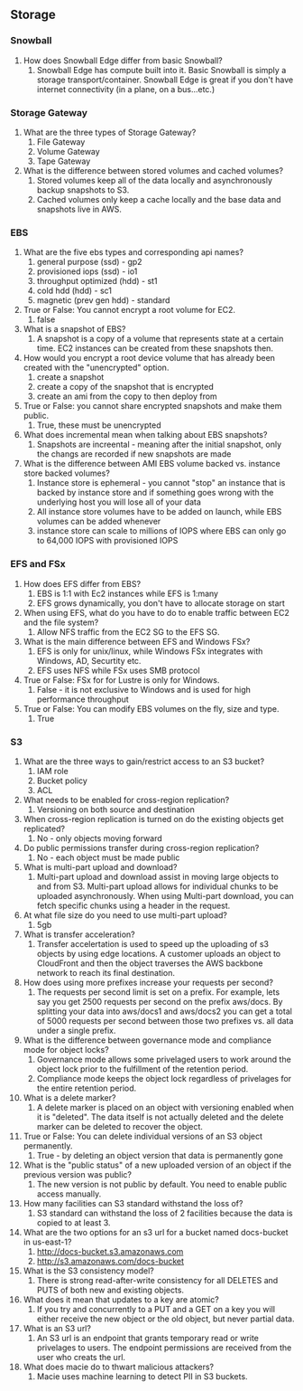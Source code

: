 ## Storage

### Snowball
1. How does Snowball Edge differ from basic Snowball?
    1. Snowball Edge has compute built into it. Basic Snowball is simply a storage transport/container. Snowball Edge is great if you don't have internet connectivity (in a plane, on a bus...etc.)

### Storage Gateway
1. What are the three types of Storage Gateway?
    1. File Gateway
    2. Volume Gateway
    3. Tape Gateway
2. What is the difference between stored volumes and cached volumes?
    1. Stored volumes keep all of the data locally and asynchronously backup snapshots to S3.
    2. Cached volumes only keep a cache locally and the base data and snapshots live in AWS.

### EBS
1. What are the five ebs types and corresponding api names?
    1. general purpose (ssd) - gp2
    2. provisioned iops (ssd) - io1
    3. throughput optimized (hdd) - st1
    4. cold hdd (hdd) - sc1
    5. magnetic (prev gen hdd) - standard
2. True or False: You cannot encrypt a root volume for EC2.
    1. false
3. What is a snapshot of EBS?
    1. A snapshot is a copy of a volume that represents state at a certain time. EC2 instances can be created from these snapshots then.
4. How would you encrypt a root device volume that has already been created with the "unencrypted" option.
    1. create a snapshot
    2. create a copy of the snapshot that is encrypted
    3. create an ami from the copy to then deploy from
5. True or False: you cannot share encrypted snapshots and make them public.
    1. True, these must be unencrypted
6. What does incremental mean when talking about EBS snapshots?
    1. Snapshots are increental - meaning after the initial snapshot, only the changs are recorded if new snapshots are made
7. What is the difference between AMI EBS volume backed vs. instance store backed volumes?
    1. Instance store is ephemeral - you cannot "stop" an instance that is backed by instance store and if something goes wrong with the underlying host you will lose all of your data
    2. All instance store volumes have to be added on launch, while EBS volumes can be added whenever
    3. instance store can scale to millions of IOPS where EBS can only go to 64,000 IOPS with provisioned IOPS

### EFS and FSx
1. How does EFS differ from EBS?
    1. EBS is 1:1 with Ec2 instances while EFS is 1:many
    2. EFS grows dynamically, you don't have to allocate storage on start
2. When using EFS, what do you have to do to enable traffic between EC2 and the file system?
    1. Allow NFS traffic from the EC2 SG to the EFS SG.
3. What is the main difference between EFS and Windows FSx?
    1. EFS is only for unix/linux, while Windows FSx integrates with Windows, AD, Securtity etc.
    2. EFS uses NFS while FSx uses SMB protocol
4. True or False: FSx for for Lustre is only for Windows.
    1. False - it is not exclusive to Windows and is used for high performance throughput
5. True or False: You can modify EBS volumes on the fly, size and type.
    1. True

### S3
1. What are the three ways to gain/restrict access to an S3 bucket?
    1. IAM role
    2. Bucket policy
    3. ACL
2. What needs to be enabled for cross-region replication?
    1. Versioning on both source and destination
3. When cross-region replication is turned on do the existing objects get replicated?
    1. No - only objects moving forward
4. Do public permissions transfer during cross-region replication?
    1. No - each object must be made public
5. What is multi-part upload and download?
    1. Multi-part upload and download assist in moving large objects to and from S3. Multi-part upload allows for individual chunks to be uploaded asynchronously. When using Multi-part download, you can fetch specific chunks using a header in the request.
6. At what file size do you need to use multi-part upload?
    1. 5gb
7. What is transfer acceleration?
    1. Transfer accelertation is used to speed up the uploading of s3 objects by using edge locations. A customer uploads an object to CloudFront and then the object traverses the AWS backbone network to reach its final destination.
8. How does using more prefixes increase your requests per second?
    1. The requests per second limit is set on a prefix. For example, lets say you get 2500 requests per second on the prefix aws/docs. By splitting your data into aws/docs1 and aws/docs2 you can get a total of 5000 requests per second between those two prefixes vs. all data under a single prefix.
9. What is the difference between governance mode and compliance mode for object locks?
    1. Governance mode allows some privelaged users to work around the object lock prior to the fulfillment of the retention period.
    2. Compliance mode keeps the object lock regardless of privelages for the entire retention period.
10. What is a delete marker?
    1. A delete marker is placed on an object with versioning enabled when it is "deleted". The data itself is not actually deleted and the delete marker can be deleted to recover the object.
11. True or False: You can delete individual versions of an S3 object permanently.
    1. True - by deleting an object version that data is permanently gone
12. What is the "public status" of a new uploaded version of an object if the previous version was public?
    1. The new version is not public by default. You need to enable public access manually.
13. How many facilities can S3 standard withstand the loss of?
    1. S3 standard can withstand the loss of 2 facilities because the data is copied to at least 3.
14. What are the two options for an s3 url for a bucket named docs-bucket in us-east-1?
    1. http://docs-bucket.s3.amazonaws.com
    2. http://s3.amazonaws.com/docs-bucket
15. What is the S3 consistency model?
    1. There is strong read-after-write consistency for all DELETES and PUTS of both new and existing objects.
16. What does it mean that updates to a key are atomic?
    1. If you try and concurrently to a PUT and a GET on a key you will either receive the new object or the old object, but never partial data.
17. What is an S3 url?
    1. An S3 url is an endpoint that grants temporary read or write privelages to users. The endpoint permissions are received from the user who creats the url.
18. What does macie do to thwart malicious attackers?
    1. Macie uses machine learning to detect PII in S3 buckets.